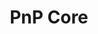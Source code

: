 ---
title: "PnP Core"
description: "A modern .NET SDK designed to work for Microsoft 365. It provides a unified object model for working with SharePoint Online and Teams which is agnostic to the underlying API's being called."
image: "images/sdks-background-pnp-core.webp"
externalLink: "https://aka.ms/pnp/coresdk/docs"
---